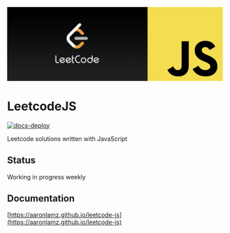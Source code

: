 <div align="center">
<img src="./hero.png">
</div>


# LeetcodeJS 

[![docs-deploy](https://github.com/aaronlamz/leetcode-js/actions/workflows/docs-deploy.yml/badge.svg)](https://github.com/aaronlamz/leetcode-js/actions/workflows/docs-deploy.yml)


Leetcode solutions written with JavaScript





## Status
Working in progress weekly

## Documentation
[https://aaronlamz.github.io/leetcode-js](https://aaronlamz.github.io/leetcode-js)
